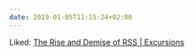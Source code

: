 ```yaml
---
date: 2019-01-05T11:15:24+02:00
---
```


Liked: [The Rise and Demise of RSS | Excursions](https://blog.amitgawande.com/1545366241424)
